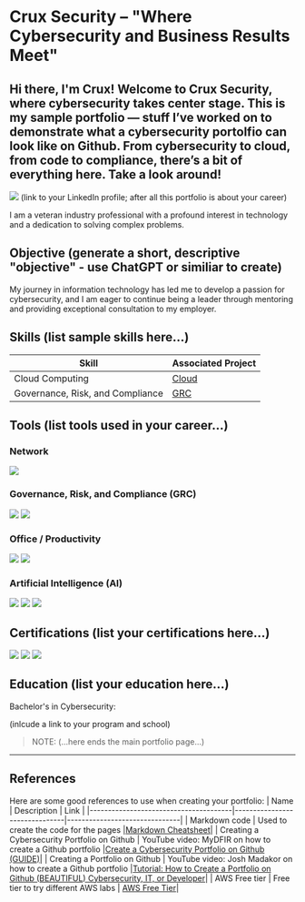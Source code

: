 # Crux Security – "Where Cybersecurity and Business Results Meet"

## Hi there, I'm Crux! Welcome to Crux Security, where cybersecurity takes center stage. This is my sample portfolio — stuff I’ve worked on to demonstrate what a cybersecurity portolfio can look like on Github. From cybersecurity to cloud, from code to compliance, there’s a bit of everything here. Take a look around!

<a href="https://linkedin.com" target="_blank" rel="noopener noreferrer"><img src="https://img.shields.io/badge/-LinkedIn-0072b1?&style=for-the-badge&logo=linkedin&logoColor=white"></a>  (link to your LinkedIn profile; after all this portfolio is about your career)

I am a veteran industry professional with a profound interest in technology and a dedication to solving complex problems.

## Objective (generate a short, descriptive "objective" - use ChatGPT or similiar to create)

My journey in information technology has led me to develop a passion for cybersecurity, and I am eager to continue being a leader through mentoring and providing exceptional consultation to my employer.

## Skills (list sample skills here...)

| Skill                                         | Associated Project         |
|-----------------------------------------------|----------------------------|
| Cloud	Computing  						| <a href="https://github.com/CruxSec/Cloud">Cloud</a>|
| Governance, Risk, and Compliance		| <a href="https://github.com/CruxSec/GRC">GRC</a>|

## Tools (list tools used in your career...)

### Network
<div>
    <img src="https://img.shields.io/badge/-Wireshark-1679A7?&style=for-the-badge&logo=Wireshark&logoColor=white" />
</div>

### Governance, Risk, and Compliance (GRC)
<div>
    <img src="https://img.shields.io/badge/-BitSight-1A477C?&style=for-the-badge&logo=bitsight&logoColor=white" />
    <img src="https://img.shields.io/badge/-AuditBoard-0053CE?&style=for-the-badge&logo=auditboard&logoColor=white" />
</div>

### Office / Productivity
<div>
    <img src="https://img.shields.io/badge/-Microsoft%20Office%20365-D83B01?&style=for-the-badge&logo=microsoftoffice&logoColor=white" />
    <img src="https://img.shields.io/badge/-Microsoft%20Visio-3955A3?&style=for-the-badge&logo=microsoftvisio&logoColor=white" />
</div>

### Artificial Intelligence (AI)
<div>
    <img src="https://img.shields.io/badge/-ChatGPT-10A37F?&style=for-the-badge&logo=openai&logoColor=white" />
    <img src="https://img.shields.io/badge/-Microsoft%20Copilot-258FFA?&style=for-the-badge&logo=microsoft&logoColor=white" />
    <img src="https://img.shields.io/badge/-Amazon%20Bedrock-232F3E?&style=for-the-badge&logo=amazonaws&logoColor=white" />
</div>

## Certifications (list your certifications here...)
<div>
    <img src="https://img.shields.io/badge/-CISSP-2C8540?&style=for-the-badge&logo=isc2&logoColor=white" />
    <img src="https://img.shields.io/badge/-CCSP-2C8540?&style=for-the-badge&logo=isc2&logoColor=white" />
    <img src="https://img.shields.io/badge/-CySA%2B-2F8D46?&style=for-the-badge&logo=comptia&logoColor=white" />
</div>

## Education (list your education here...)
<div>
  Bachelor's in Cybersecurity:<p>
	(inlcude a link to your program and school)</p>
</div>

> NOTE:  (...here ends the main portfolio page...)

---

## References
Here are some good references to use when creating your portfolio:
| Name					| Description			| Link				|
|---------------------------------------|-------------------------------|-------------------------------|
| Markdown code 			| Used to create the code for the pages |<a href="https://www.markdownguide.org/cheat-sheet/">Markdown Cheatsheet</a>|
| Creating a Cybersecurity Portfolio on Github | YouTube video: MyDFIR on how to create a Github portfolio |<a href="https://youtu.be/p59B-I67yf8?si=0xcLLYe9NL_xEQEs">Create a Cybersecurity Portfolio on Github (GUIDE)</a>|
| Creating a Portfolio on Github | YouTube video: Josh Madakor on how to create a Github portfolio |<a href="https://youtu.be/zgqfWLHNKLk?si=95PehOebByVrSo86">Tutorial: How to Create a Portfolio on Github (BEAUTIFUL) Cybersecurity, IT, or Developer</a>|
| AWS Free tier	| Free tier to try different AWS labs 	| <a href="https://aws.amazon.com/free/">AWS Free Tier</a>|


